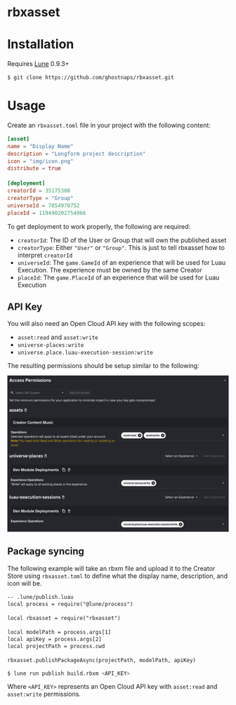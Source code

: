# rbxasset

# Installation

Requires [Lune](https://github.com/lune-org/lune) 0.9.3+

```sh
$ git clone https://github.com/ghostnaps/rbxasset.git
```

# Usage

Create an `rbxasset.toml` file in your project with the following content:

```toml
[asset]
name = "Display Name"
description = "Longform project description"
icon = "img/icon.png"
distribute = true

[deployment]
creatorId = 35175308
creatorType = "Group"
universeId = 7854970752
placeId = 119490202754966
```

To get deployment to work properly, the following are required:
* `creatorId`: The ID of the User or Group that will own the published asset
* `creatorType`: Either `"User"` or `"Group"`. This is just to tell rbxasset how to interpret `creatorId`
* `universeId`: The `game.GameId` of an experience that will be used for Luau Execution. The experience must be owned by the same Creator
* `placeId`: The `game.PlaceId` of an experience that will be used for Luau Execution

## API Key

You will also need an Open Cloud API key with the following scopes:
* `asset:read` and `asset:write`
* `universe-places:write`
* `universe.place.luau-execution-session:write`

The resulting permissions should be setup similar to the following:

![Screenshot of the Edit API Key page showing the access permissions](img/api-key-scopes.png)

## Package syncing

The following example will take an rbxm file and upload it to the Creator Store using `rbxasset.toml` to define what the
display name, description, and icon will be.

```luau
-- .lune/publish.luau
local process = require("@lune/process")

local rbxasset = require("rbxasset")

local modelPath = process.args[1]
local apiKey = process.args[2]
local projectPath = process.cwd

rbxasset.publishPackageAsync(projectPath, modelPath, apiKey)
```

```sh
$ lune run publish build.rbxm <API_KEY>
```

Where `<API_KEY>` represents an Open Cloud API key with `asset:read` and `asset:write` permissions.
